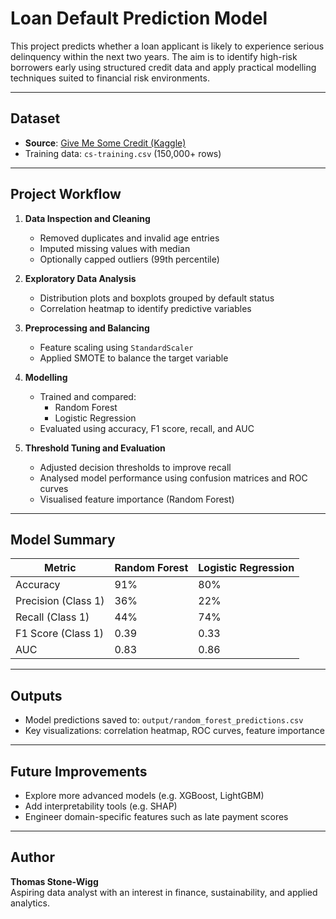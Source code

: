 # Loan Default Prediction Model

This project predicts whether a loan applicant is likely to experience serious delinquency within the next two years. The aim is to identify high-risk borrowers early using structured credit data and apply practical modelling techniques suited to financial risk environments.

---

## Dataset

- **Source**: [Give Me Some Credit (Kaggle)](https://www.kaggle.com/c/GiveMeSomeCredit)
- Training data: `cs-training.csv` (150,000+ rows)

---

## Project Workflow

1. **Data Inspection and Cleaning**
   - Removed duplicates and invalid age entries
   - Imputed missing values with median
   - Optionally capped outliers (99th percentile)

2. **Exploratory Data Analysis**
   - Distribution plots and boxplots grouped by default status
   - Correlation heatmap to identify predictive variables

3. **Preprocessing and Balancing**
   - Feature scaling using `StandardScaler`
   - Applied SMOTE to balance the target variable

4. **Modelling**
   - Trained and compared:
     - Random Forest
     - Logistic Regression
   - Evaluated using accuracy, F1 score, recall, and AUC

5. **Threshold Tuning and Evaluation**
   - Adjusted decision thresholds to improve recall
   - Analysed model performance using confusion matrices and ROC curves
   - Visualised feature importance (Random Forest)

---

## Model Summary

| Metric             | Random Forest  | Logistic Regression |
|--------------------|----------------|---------------------|
| Accuracy           | 91%            | 80%                 |
| Precision (Class 1)| 36%            | 22%                 |
| Recall (Class 1)   | 44%            | 74%                 |
| F1 Score (Class 1) | 0.39           | 0.33                |
| AUC                | 0.83           | 0.86                |

---

## Outputs

- Model predictions saved to: `output/random_forest_predictions.csv`
- Key visualizations: correlation heatmap, ROC curves, feature importance

---

## Future Improvements

- Explore more advanced models (e.g. XGBoost, LightGBM)
- Add interpretability tools (e.g. SHAP)
- Engineer domain-specific features such as late payment scores

---

## Author

**Thomas Stone-Wigg**  
Aspiring data analyst with an interest in finance, sustainability, and applied analytics.
